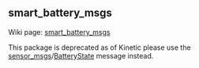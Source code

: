 ## smart_battery_msgs


Wiki page: [smart_battery_msgs](http://wiki.ros.org/smart_battery_msgs)

This package is deprecated as of Kinetic please use the [sensor_msgs](http://wiki.ros.org/sensor_msgs)/[BatteryState](http://docs.ros.org/api/sensor_msgs/html/msg/BatteryState.html) message instead.
